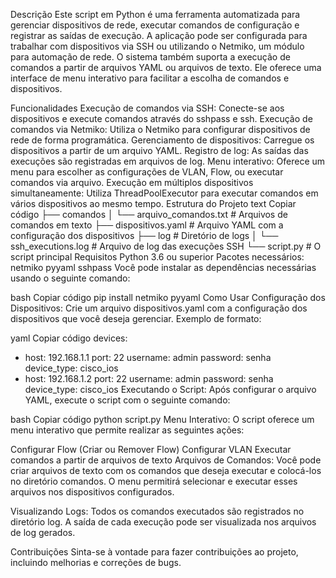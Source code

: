 Descrição
Este script em Python é uma ferramenta automatizada para gerenciar dispositivos de rede, executar comandos de configuração e registrar as saídas de execução. A aplicação pode ser configurada para trabalhar com dispositivos via SSH ou utilizando o Netmiko, um módulo para automação de rede. O sistema também suporta a execução de comandos a partir de arquivos YAML ou arquivos de texto. Ele oferece uma interface de menu interativo para facilitar a escolha de comandos e dispositivos.

Funcionalidades
Execução de comandos via SSH: Conecte-se aos dispositivos e execute comandos através do sshpass e ssh.
Execução de comandos via Netmiko: Utiliza o Netmiko para configurar dispositivos de rede de forma programática.
Gerenciamento de dispositivos: Carregue os dispositivos a partir de um arquivo YAML.
Registro de log: As saídas das execuções são registradas em arquivos de log.
Menu interativo: Oferece um menu para escolher as configurações de VLAN, Flow, ou executar comandos via arquivo.
Execução em múltiplos dispositivos simultaneamente: Utiliza ThreadPoolExecutor para executar comandos em vários dispositivos ao mesmo tempo.
Estrutura do Projeto
text
Copiar código
├── comandos
│   └── arquivo_comandos.txt         # Arquivos de comandos em texto
├── dispositivos.yaml               # Arquivo YAML com a configuração dos dispositivos
├── log                             # Diretório de logs
│   └── ssh_executions.log          # Arquivo de log das execuções SSH
└── script.py                       # O script principal
Requisitos
Python 3.6 ou superior
Pacotes necessários:
netmiko
pyyaml
sshpass
Você pode instalar as dependências necessárias usando o seguinte comando:

bash
Copiar código
pip install netmiko pyyaml
Como Usar
Configuração dos Dispositivos: Crie um arquivo dispositivos.yaml com a configuração dos dispositivos que você deseja gerenciar. Exemplo de formato:

yaml
Copiar código
devices:
  - host: 192.168.1.1
    port: 22
    username: admin
    password: senha
    device_type: cisco_ios
  - host: 192.168.1.2
    port: 22
    username: admin
    password: senha
    device_type: cisco_ios
Executando o Script: Após configurar o arquivo YAML, execute o script com o seguinte comando:

bash
Copiar código
python script.py
Menu Interativo: O script oferece um menu interativo que permite realizar as seguintes ações:

Configurar Flow (Criar ou Remover Flow)
Configurar VLAN
Executar comandos a partir de arquivos de texto
Arquivos de Comandos: Você pode criar arquivos de texto com os comandos que deseja executar e colocá-los no diretório comandos. O menu permitirá selecionar e executar esses arquivos nos dispositivos configurados.

Visualizando Logs: Todos os comandos executados são registrados no diretório log. A saída de cada execução pode ser visualizada nos arquivos de log gerados.

Contribuições
Sinta-se à vontade para fazer contribuições ao projeto, incluindo melhorias e correções de bugs.
